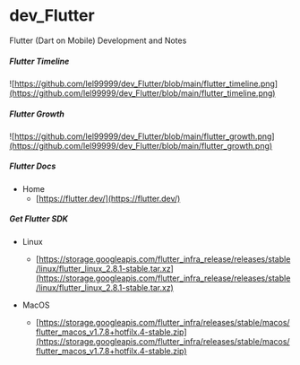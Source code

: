 # dev_Flutter
Flutter (Dart on Mobile) Development and Notes

##### Flutter Timeline
![https://github.com/lel99999/dev_Flutter/blob/main/flutter_timeline.png](https://github.com/lel99999/dev_Flutter/blob/main/flutter_timeline.png) <br/>

##### Flutter Growth
![https://github.com/lel99999/dev_Flutter/blob/main/flutter_growth.png](https://github.com/lel99999/dev_Flutter/blob/main/flutter_growth.png) <br/>

##### Flutter Docs
- Home
  - [https://flutter.dev/](https://flutter.dev/) <br/>

##### Get Flutter SDK
- Linux
  - [https://storage.googleapis.com/flutter_infra_release/releases/stable/linux/flutter_linux_2.8.1-stable.tar.xz](https://storage.googleapis.com/flutter_infra_release/releases/stable/linux/flutter_linux_2.8.1-stable.tar.xz) <br/>

- MacOS
  - [https://storage.googleapis.com/flutter_infra/releases/stable/macos/flutter_macos_v1.7.8+hotfilx.4-stable.zip](https://storage.googleapis.com/flutter_infra/releases/stable/macos/flutter_macos_v1.7.8+hotfilx.4-stable.zip) <br/>
